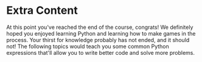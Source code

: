 # Extra Content

At this point you've reached the end of the course, congrats! We definitely hoped you enjoyed learning Python and learning how to make games in the process. Your thirst for knowledge probably has not ended, and it should not! The following topics would teach you some common Python expressions that'll allow you to write better code and solve more problems.

